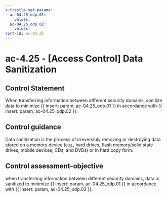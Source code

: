 ```yaml
---
x-trestle-set-params:
  ac-04.25_odp.01:
    values:
  ac-04.25_odp.02:
    values:
sort-id: ac-04.25
---
```


# ac-4.25 - \[Access Control\] Data Sanitization

## Control Statement

When transferring information between different security domains, sanitize data to minimize {{ insert: param, ac-04.25_odp.01 }} in accordance with {{ insert: param, ac-04.25_odp.02 }}.

## Control guidance

Data sanitization is the process of irreversibly removing or destroying data stored on a memory device (e.g., hard drives, flash memory/solid state drives, mobile devices, CDs, and DVDs) or in hard copy form.

## Control assessment-objective

when transferring information between different security domains, data is sanitized to minimize {{ insert: param, ac-04.25_odp.01 }} in accordance with {{ insert: param, ac-04.25_odp.02 }}.
